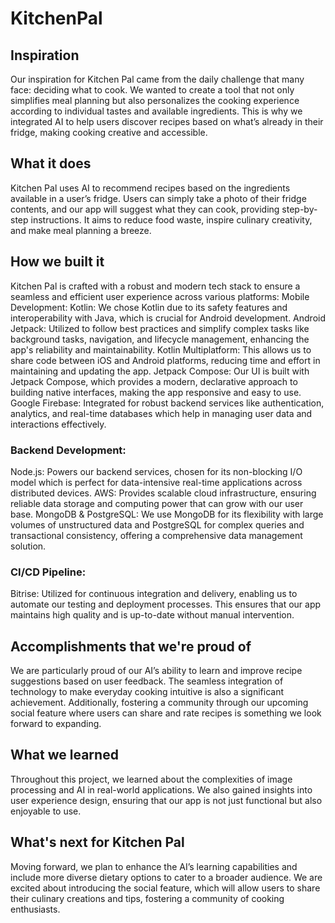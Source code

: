# KitchenPal

## Inspiration
Our inspiration for Kitchen Pal came from the daily challenge that many face: deciding what to cook. We wanted to create a tool that not only simplifies meal planning but also personalizes the cooking experience according to individual tastes and available ingredients. This is why we integrated AI to help users discover recipes based on what’s already in their fridge, making cooking creative and accessible.

## What it does
Kitchen Pal uses AI to recommend recipes based on the ingredients available in a user’s fridge. Users can simply take a photo of their fridge contents, and our app will suggest what they can cook, providing step-by-step instructions. It aims to reduce food waste, inspire culinary creativity, and make meal planning a breeze.

## How we built it
Kitchen Pal is crafted with a robust and modern tech stack to ensure a seamless and efficient user experience across various platforms: Mobile Development: Kotlin: We chose Kotlin due to its safety features and interoperability with Java, which is crucial for Android development. Android Jetpack: Utilized to follow best practices and simplify complex tasks like background tasks, navigation, and lifecycle management, enhancing the app's reliability and maintainability. Kotlin Multiplatform: This allows us to share code between iOS and Android platforms, reducing time and effort in maintaining and updating the app. Jetpack Compose: Our UI is built with Jetpack Compose, which provides a modern, declarative approach to building native interfaces, making the app responsive and easy to use. Google Firebase: Integrated for robust backend services like authentication, analytics, and real-time databases which help in managing user data and interactions effectively.

### Backend Development: 
Node.js: Powers our backend services, chosen for its non-blocking I/O model which is perfect for data-intensive real-time applications across distributed devices. AWS: Provides scalable cloud infrastructure, ensuring reliable data storage and computing power that can grow with our user base. MongoDB & PostgreSQL: We use MongoDB for its flexibility with large volumes of unstructured data and PostgreSQL for complex queries and transactional consistency, offering a comprehensive data management solution.

### CI/CD Pipeline: 
Bitrise: Utilized for continuous integration and delivery, enabling us to automate our testing and deployment processes. This ensures that our app maintains high quality and is up-to-date without manual intervention.

## Accomplishments that we're proud of
We are particularly proud of our AI’s ability to learn and improve recipe suggestions based on user feedback. The seamless integration of technology to make everyday cooking intuitive is also a significant achievement. Additionally, fostering a community through our upcoming social feature where users can share and rate recipes is something we look forward to expanding.

## What we learned
Throughout this project, we learned about the complexities of image processing and AI in real-world applications. We also gained insights into user experience design, ensuring that our app is not just functional but also enjoyable to use.

## What's next for Kitchen Pal
Moving forward, we plan to enhance the AI’s learning capabilities and include more diverse dietary options to cater to a broader audience. We are excited about introducing the social feature, which will allow users to share their culinary creations and tips, fostering a community of cooking enthusiasts.
